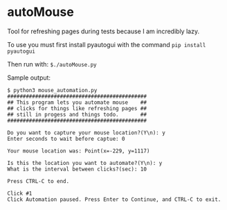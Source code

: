 # autoMouse
Tool for refreshing pages during tests because I am incredibly lazy.

To use you must first install pyautogui with the command
`pip install pyautogui`

Then run with:
`$./autoMouse.py`

Sample output:
```
$ python3 mouse_automation.py
#############################################
## This program lets you automate mouse    ##
## clicks for things like refreshing pages ##
## still in progess and things todo.       ##
#############################################

Do you want to capture your mouse location?(Y\n): y
Enter seconds to wait before captue: 0

Your mouse location was: Point(x=-229, y=1117)

Is this the location you want to automate?(Y\n): y
What is the interval between clicks?(sec): 10

Press CTRL-C to end.

Click #1
Click Automation paused. Press Enter to Continue, and CTRL-C to exit.
```
